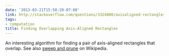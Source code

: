 ```yaml
---
date: '2013-03-21T15:58:29-07:00'
link: http://stackoverflow.com/questions/3324880/axisaligned-rectangles-intersection
tags:
- computation
title: Finding Overlapping Axis-Aligned Rectangles
---
```


An interesting algorithm for finding a pair of axis-aligned rectangles that overlap. See also [sweep and prune](http://en.wikipedia.org/wiki/Sweep_and_prune) on Wikipedia.

